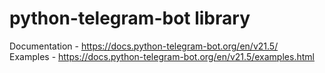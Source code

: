 # python-telegram-bot library
Documentation - https://docs.python-telegram-bot.org/en/v21.5/  
Examples - https://docs.python-telegram-bot.org/en/v21.5/examples.html
